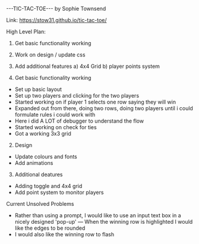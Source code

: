 ---TIC-TAC-TOE---
by Sophie Townsend

Link: https://stow31.github.io/tic-tac-toe/

High Level Plan: 
1. Get basic functionality working
2. Work on design / update css
3. Add additional features 
	a) 4x4 Grid
	b) player points system 

1. Get basic functionality working

- Set up basic layout 
- Set up two players and clicking for the two players 
- Started working on if player 1 selects one row saying they will win
- Expanded out from there, doing two rows, doing two players until i could formulate rules i could work with
- Here i did A LOT of debugger to understand the flow
- Started working on check for ties
- Got a working 3x3 grid 

2. Design 

- Update colours and fonts
- Add animations 

3. Additional deatures 

- Adding toggle and 4x4 grid 
- Add point system to monitor players 

Current Unsolved Problems
- Rather than using a prompt, I would like to use an input text box in a nicely designed 'pop-up'
— When the winning row is highlighted I would like the edges to be rounded 
- I would also like the winning row to flash

